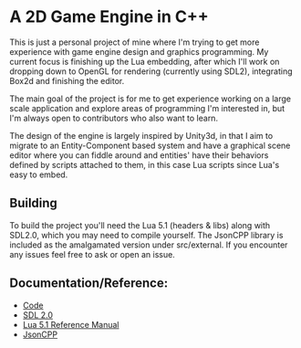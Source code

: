 A 2D Game Engine in C++
=======================

This is just a personal project of mine where I'm trying to get more experience with game engine design
and graphics programming. My current focus is finishing up the Lua embedding, after which I'll work on dropping down to OpenGL for rendering (currently using SDL2), integrating Box2d and finishing the editor.

The main goal of the project is for me to get experience working on a large scale application and explore
areas of programming I'm interested in, but I'm always open to contributors who also want to learn.

The design of the engine is largely inspired by Unity3d, in that I aim to migrate to an Entity-Component based system and have a graphical scene editor where you can fiddle around and entities' have their behaviors 
defined by scripts attached to them, in this case Lua scripts since Lua's easy to embed.

## Building
To build the project you'll need the Lua 5.1 (headers & libs) along with SDL2.0, which you may need to compile yourself. The JsonCPP library is included as the amalgamated version under src/external. If you 
encounter any issues feel free to ask or open an issue.

## Documentation/Reference:
- [Code](http://twinklebear.github.com/LPCGame/)
- [SDL 2.0](http://wiki.libsdl.org/moin.cgi/FrontPage)
- [Lua 5.1 Reference Manual](http://www.lua.org/manual/5.1/)
- [JsonCPP](http://jsoncpp.sourceforge.net/)
